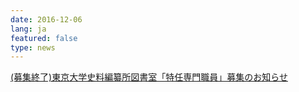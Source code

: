 ```yaml
---
date: 2016-12-06
lang: ja
featured: false
type: news
---
```

<a href="/news/2016/boshu_20161206.pdf" target="_blank">(募集終了)東京大学史料編纂所図書室「特任専門職員」募集のお知らせ</a>
